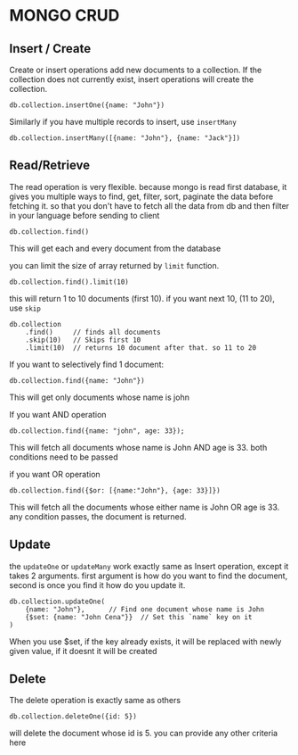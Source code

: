 MONGO CRUD
==========

Insert / Create
---------------

Create or insert operations add new documents to a collection. If the collection does not currently exist, insert operations will create the collection.

```
db.collection.insertOne({name: "John"})

```

Similarly if you have multiple records to insert, use `insertMany`

```
db.collection.insertMany([{name: "John"}, {name: "Jack"}])

```

Read/Retrieve
-------------

The read operation is very flexible. because mongo is read first database, it gives you multiple ways to find, get, filter, sort, paginate the data before fetching it. so that you don't have to fetch all the data from db and then filter in your language before sending to client

```
db.collection.find()

```

This will get each and every document from the database

you can limit the size of array returned by `limit` function.

```
db.collection.find().limit(10)

```

this will return 1 to 10 documents (first 10). if you want next 10, (11 to 20), use `skip`

```
db.collection
    .find()     // finds all documents
    .skip(10)   // Skips first 10
    .limit(10)  // returns 10 document after that. so 11 to 20

```

If you want to selectively find 1 document:

```
db.collection.find({name: "John"})

```

This will get only documents whose name is john

If you want AND operation

```
db.collection.find({name: "john", age: 33});

```

This will fetch all documents whose name is John AND age is 33. both conditions need to be passed

if you want OR operation

```
db.collection.find({$or: [{name:"John"}, {age: 33}]})

```

This will fetch all the documents whose either name is John OR age is 33. any condition passes, the document is returned.

Update
------

the `updateOne` or `updateMany` work exactly same as Insert operation, except it takes 2 arguments. first argument is how do you want to find the document, second is once you find it how do you update it.

```
db.collection.updateOne(
    {name: "John"},      // Find one document whose name is John
    {$set: {name: "John Cena"}}  // Set this `name` key on it
)

```

When you use $set, if the key already exists, it will be replaced with newly given value, if it doesnt it will be created

Delete
------

The delete operation is exactly same as others

```
db.collection.deleteOne({id: 5})

```

will delete the document whose id is 5. you can provide any other criteria here